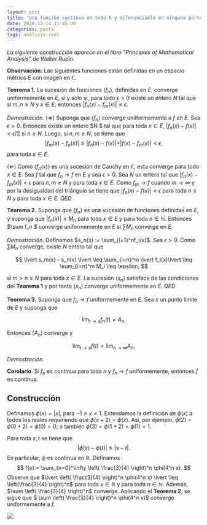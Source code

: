 ```yaml
---
layout: post
title: "Una función continua en todo R y diferenciable en ninguna parte"
date: 2020-12-14 11:45:00
categories: posts
tags: análisis-real
---
```


*La siguiente construcción aparece en el libro "Principles of Mathematical Analysis" de Walter Rudin.*

**Observación:** Las siguientes funciones están definidas en un espacio métrico $E$ con imagen en $\mathbb{C}$.

**Teorema 1.** La sucesión de funciones $\langle f_n\rangle$, definidas en $E$, converge uniformemente en $E$, si y solo si, para todo $\epsilon > 0$ existe un entero $N$ tal que si $m, n \geq N$ y $x\in E$, entonces $\lvert f_n(x) - f_m(x)\lvert \leq \epsilon$.

*Demostración.* $(\Rightarrow)$ Suponga que $\langle f_n \rangle$ converge uniiformemente a $f$ en $E$. Sea $\epsilon > 0$. Entonces existe un entero $N $ tal que para toda $x \in E$,  $\lvert f_n(x) - f(x) \lvert < \epsilon/2$ si $n \geq N$. Luego, si $n, m \geq N$, se tiene que 
$$
\lvert f_m(x) - f_n(x) \lvert \leq \lvert f_n(x) - f(x)\lvert + \lvert f(x) - f_m(x)\lvert < \epsilon,
$$
para toda $x \in E$.

$(\Leftarrow)$ Como $\langle f_n(x) \rangle$ es una sucesión de Cauchy en $\mathbb{C}$, esta converge para todo $x \in E$. Sea $f$ tal que $f_n \rightarrow f$ en $E$ y sea $\epsilon > 0$. Sea $N$ un entero tal que $\lvert f_n(x) - f_m(x) \lvert < \epsilon$ para $n, m \geq N$ y para toda $x \in E$. Como $f_m \to f$ cuando $m \to \infty$ y por la desigualdad del triángulo se tiene que $\lvert f_n(x) - f(x) \lvert < \epsilon$ para toda $n \geq N$ y para toda $x \in E$. *QED*



**Teorema 2.** Suponga que $\{f_n\}$ es una sucesión de funciones definidas en $E$, y suponga que $\lvert f_n(x) \lvert \leq M_n$ para toda $x\in E$ y para toda $n\in \mathbb{N}$. Entonces $\sum f_n $ converge uniformemente en $E$ si $\sum M_n$ converge en $E$. 

*Demostración.* Definamos $s_n(x) := \sum_{i=1}^nf_i(x)$. Sea $\epsilon > 0$. Como $\sum M_n$ converge, existe $N$ entero tal que 


$$
\lvert s_m(x) - s_n(x) \lvert \leq \sum_{i=n}^m \lvert f_i(x)\lvert \leq \sum_{i=n}^m M_i \leq \epsilon,
$$


si $m > n \geq N$ para toda $x \in E$. La sucesión $\langle s_n\rangle$ satisface de las condiciones del **Teorema 1** y por tanto $\langle s_n \rangle$ converge uniformemente en $E$. *QED*

 **Teorema 3.** Suponga que $f_n \to f$ uniformemente en $E$. Sea $x$ un punto límite de $E$ y suponga que 


$$
\lim_{t \to x} f_n(t) = A_n.
$$


Entonces $\langle A_n \rangle$ converge y 


$$
\lim_{t \to x}f(t) = \lim_{n \to \infty} A_n.
$$


*Demostración.* 





**Corolario**. Si $f_n$ es continua para toda $n$ y $f_n \to f$ uniformemente, entonces $f$ es continua.



## Construcción

Definamos $\phi(x) = \lvert x \lvert$, para $-1 \leq x \leq 1$. Extendamos la definición de $\phi(x)$ a todos los reales requiriendo que $\phi(x + 2) = \phi(x)$. Así, por ejemplo, $\phi(2) = \phi(0 + 2) = \phi(0) = 0$; o también $\phi(3) = \phi(1 + 2) = \phi(1) = 1$.

Para toda $s, t$ se tiene que 
$$
\lvert \phi(s) - \phi(t) \lvert \leq \lvert s - t\lvert. 
$$
En particular, $\phi$ es continua en $\mathbb{R}$. Definamos 
$$
f(x):= \sum_{n=0}^\infty \left( \frac{3}{4} \right)^n \phi(4^n x).
$$
Observe que $\lvert \left( \frac{3}{4} \right)^n \phi(4^n x) \lvert  \leq \left(\frac{3}{4} \right)^n$ para toda $x \in \mathbb{R}$ y para toda $n \in \mathbb{N}$. Además, $\sum \left( \frac{3}{4} \right)^n$ converge. Aplicando el **Teorema 2**, se sigue que $ \sum \left( \frac{3}{4} \right)^n \phi(4^n x)$ converge uniformemente a $f$.



![](/blog/assets/images/wr-connodif.gif)

